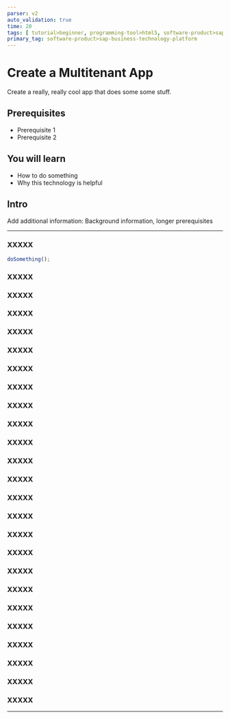 ```yaml
---
parser: v2
auto_validation: true
time: 20
tags: [ tutorial>beginner, programming-tool>html5, software-product>sap-work-zone]
primary_tag: software-product>sap-business-technology-platform
---
```


# Create a Multitenant App
<!-- description --> Create a really, really cool app that does some some stuff.

## Prerequisites
 - Prerequisite 1
 - Prerequisite 2

## You will learn
  - How to do something
  - Why this technology is helpful

## Intro
Add additional information: Background information, longer prerequisites

---

### XXXXX


```JavaScript
doSomething();

```





### XXXXX






### XXXXX





### XXXXX





### XXXXX





### XXXXX





### XXXXX





### XXXXX





### XXXXX





### XXXXX





### XXXXX





### XXXXX





### XXXXX





### XXXXX





### XXXXX







### XXXXX





### XXXXX





### XXXXX





### XXXXX






### XXXXX





### XXXXX





### XXXXX





### XXXXX





### XXXXX





### XXXXX






---
